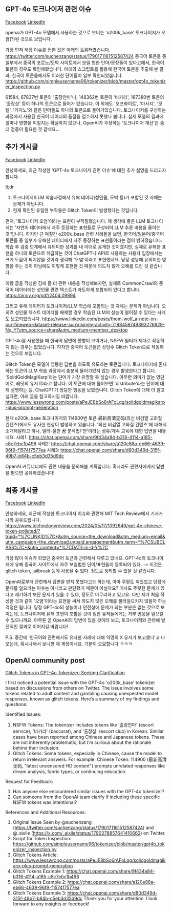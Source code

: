 ## GPT-4o 토크나이저 관련 이슈
[Facebook](https://www.facebook.com/photo/?fbid=7545882718799923&set=gm.2296595720681473&idorvanity=255834461424286)
[LinkedIn](https://www.linkedin.com/posts/byeongheon-lee-2b83aa222_gpt-4o-%ED%86%A0%ED%81%AC%EB%82%98%EC%9D%B4%EC%A0%80-%EA%B4%80%EB%A0%A8-%EC%9D%B4%EC%8A%88-%EA%B4%80%EB%A0%A8%ED%95%B4%EC%84%9C-20240515%EC%97%90-%EC%B6%94%EA%B0%80-%EA%B2%8C%EC%8B%9C%EA%B8%80%EC%9D%84-activity-7196049713240973312-uodO/?originalSubdomain=kr)

openai가 GPT-4o 모델에서 사용하는 것으로 보이는 'o200k_base' 토크나이저가 오염(?)된 것으로 보입니다.

가장 먼저 해당 이슈를 접한 것은 아래의 트위터였습니다.
https://twitter.com/suchenzang/status/1790171161512587424
중국어 토큰들 중 일부에서 중국의 포르노/도박 사이트에서 보일 법한 단어/문장들이 있다고해서, 한국어 토큰의 경우도 확인해봤습니다.
아래의 스크립트를 활용해 한국어 토큰을 추출해 본 결과, 한국어 토큰들에서도 이러한 단어들이 일부 확인되었습니다. 
https://github.com/simpleusername96/tokenizer/blob/master/gpt4o_tokenizer_inspection.py

61584, 67837번 토큰의 '출장안마'나, 148362번 토큰의 '바카라', 167380번 토큰의 '출장샵' 등이 하나의 토큰으로 들어가 있습니다.
이 외에도 '오프화이트', '마사지', '모텔', '카지노'와 같은 단어들도 하나의 토큰으로 들어가있습니다.
토크나이저를 구성하는 과정에서 사용된 한국어 데이터의 품질을 검수하지 못했나 봅니다.
실제 모델의 결과에 얼마나 영향을 미칠지는 확실하지 않으나, OpenAI가 주장하는 '토크나이저 개선'은 좀 더 검증이 필요한 것 같네요... 

## 추가 게시글
[Facebook](https://www.facebook.com/groups/agikr/permalink/2297487383925640/)
[LinkedIn](https://www.linkedin.com/posts/byeongheon-lee-2b83aa222_%EC%95%88%EB%85%95%ED%95%98%EC%84%B8%EC%9A%94-%EC%B5%9C%EA%B7%BC-%EC%9E%91%EC%84%B1%ED%95%9C-gpt-4o-%ED%86%A0%ED%81%AC%EB%82%98%EC%9D%B4%EC%A0%80-%EA%B4%80%EB%A0%A8-%EC%9D%B4%EC%8A%88%EC%97%90-%EB%8C%80%ED%95%9C-%EC%B6%94%EA%B0%80-activity-7196509658142912512-yIk7?utm_source=share&utm_medium=member_desktop&rcm=ACoAADfxcywBkH2Mi2-YPZm7jSZERa3dQ2_DDEY)

안녕하세요, 최근 작성한 'GPT-4o 토크나이저 관련 이슈'에 대한 추가 설명을 드리고자 합니다.

tl;dr
1. 토크나이저/LLM 학습과정에서 유해 데이터(성인물, 도박 등)가 포함된 것 자체는 문제가 아닙니다.
2. 현재 확인된 유일한 부작용은 Glitch Token이 발생했다는 것입니다.

먼저, '토크나이저 오염'이라는 표현이 부적절했습니다. 
제 생각에 좋은 LLM 토크나이저는 '자연어 데이터에서 자주 등장하는 표현들로 구성되어 LLM 추론 비용을 줄이는 것'입니다. 
하지만 근 며칠간 o200k_base 관련 사례들을 보면, 한국어/일본어/중국어 토큰들 중 일부가 유해한 데이터에서 자주 등장하는 표현들이라는 점이 밝혀졌습니다.
학습 후 검증 단계에서 유의미한 성과를 내 이대로 공개한 것이겠지만, 실제로 유해한 표현을 하나의 토큰으로 취급하는 것이 ChatGPT나 API로 사용하는 사용자 입장에서는 크게 도움이 되지않을 것이라 생각해 '오염'이라고 표현했네요. 당장 성능에 유의미한 영향을 주는 것이 아님에도 이렇게 표현한 것 때문에 의도치 않게 오해를 드린 것 같습니다.

이왕 글을 작성한 김에 좀 더 관련 내용을 작성해보자면, 실제로 CommonCrawl의 중국어 데이터에는 성인물 관련 텍스트가 과도하게 포함되어 있다고 합니다.
https://arxiv.org/pdf/2404.09894

그리고 유해 데이터가 토크나이저/LLM 학습에 포함되는 것 자체는 문제가 아닙니다. 오히려 성인물 텍스트 데이터를 배제할 경우 학습된 LLM의 성능이 떨어질 수 있다는 사례도 보고되었습니다.
https://www.linkedin.com/posts/thom-wolf_a-note-on-our-fineweb-dataset-release-surprisingly-activity-7188459749393276929-Nq_Y?utm_source=share&utm_medium=member_desktop

GPT-4o를 사용했을 때 한국어 답변에 편향이 보이거나, NSFW 필터가 제대로 작동하지 않는 경우는 없었습니다. 하지만 중국어 토큰들은 상당수 Glitch Token으로 작동하는 것으로 보입니다.

Glitch Token은 모델이 엉뚱한 답변을 하도록 유도하는 토큰입니다. 토크나이저에 존재하는 토큰이 LLM 학습 과정에서 충분히 들어가있지 않는 경우 발생한다고 합니다. 'SolidGoldMagiKarp'라는 단어가 가장 유명할 듯 싶습니다. 아무런 의미가 없는 영단어로, 레딧의 유저 ID라고 합니다. 이 토큰에 대해 물어보면 'distribute'라는 단어에 대해 설명하는 등, ChatGPT가 엉뚱한 행동을 보였습니다. Glitch Token에 대해 더 알고 싶다면, 아래 글을 참고하시길 바랍니다. 
https://www.lesswrong.com/posts/aPeJE8bSo6rAFoLqg/solidgoldmagikarp-plus-prompt-generation

현재 o200k_base 토크나이저의 114900번 토큰 最新高清无码(최신 비검열 고화질 컨텐츠)에서도 유사한 현상이 발생하고 있습니다. '최신 비검열 고화질 컨텐츠'에 대해서 소개해달라고 하니, 밀러-울만 꿈 분석법/'얀'이라는 섬유/계속 교육에 대한 답변을 내놓네요.
사례1: https://chat.openai.com/share/9f434a84-b316-4114-a185-c8c7ebc1b496
사례2: https://chat.openai.com/share/a120e88a-eb66-4639-96f9-f1574f7577ea
사례3: https://chat.openai.com/share/d80d349d-315f-49b7-b84b-c5eb3d35d9dc

OpenAI 커뮤니티에도 관련 내용을 문의해볼 계획입니다. 혹시라도 관련자에게서 답변을 받으면 공유하겠습니다!

## 최종 게시글
[Facebook](https://www.facebook.com/share/p/18fpJJ6xQi/)
[LinkedIn](https://www.linkedin.com/posts/byeongheon-lee-2b83aa222_%EC%95%88%EB%85%95%ED%95%98%EC%84%B8%EC%9A%94-%EC%B5%9C%EA%B7%BC%EC%97%90-%EC%9E%91%EC%84%B1%ED%95%9C-%ED%86%A0%ED%81%AC%EB%82%98%EC%9D%B4%EC%A0%80-%EC%9D%B4%EC%8A%88%EC%99%80-%EA%B4%80%EB%A0%A8%ED%95%B4-mit-tech-review%EC%97%90%EC%84%9C-activity-7198322748329189376-A4Bz?utm_source=share&utm_medium=member_desktop&rcm=ACoAADfxcywBkH2Mi2-YPZm7jSZERa3dQ2_DDEY)

안녕하세요, 최근에 작성한 토크나이저 이슈와 관련해 MIT Tech Review에서 기사가 나와 공유드립니다.
https://www.technologyreview.com/2024/05/17/1092649/gpt-4o-chinese-token-polluted/?truid=*%7CLINKID%7C*&utm_source=the_download&utm_medium=email&utm_campaign=the_download.unpaid.engagement&utm_term=*%7CSUBCLASS%7C*&utm_content=*%7CDATE:m-d-Y%7C

가장 많이 이슈가 되었던 중국어 토큰과 관련해서 다루고 있네요. 
GPT-4o의 토크나이저에 유해 중국어 사이트에서 자주 보일법한 단어/표현들이 등록되어 있다.
-> 이것은 glitch token, jailbreak 등에 사용될 수 있다.
정도로 정리할 수 있을 것 같습니다.

OpenAI로부터 관련해서 답변을 받지 못했다고는 하는데, 아마 주말도 껴있었고 당장에 문제를 일으키는 이슈는 아니라고 판단했기 때문이 아닐까요? 기사도 뚜렷한 문제가 있다고 제기하기 보단 문제가 있을 수 있다, 정도로 마무리하고 있고요. 다만 제가 처음 작성한 것과 같이 '오염'이라는 표현을 써서 의도치 않은 오해를 불러일으키지 않을까 하는 걱정은 됩니다. 당장 GPT-4o의 성능이나 안전성에 문제가 되는 부분은 없는 것으로 보이는데, 토크나이저에 유해 표현이 포함된 것이 일반 유저들에게는 거부 반응을 일으킬 수 있으니까요. 
아무튼 곧 OpenAI의 답변이 있을 것이라 보고, 토크나이저와 관련해 발전적인 결과로 이어지길 바랍니다!

P.S. 중간에 '한국어와 관련해서도 유사한 사례에 대해 익명의 X 유저가 보고했다'고 나오는데, 혹시나해서 보니깐 제 계정이네요. 기분이 오묘합니다 ㅋㅋㅋ   

## OpenAI community post
[Glitch Tokens in GPT-4o Tokenizer: Seeking Clarification](https://community.openai.com/t/glitch-tokens-in-gpt-4o-seeking-clarification/766137)

I first noticed a potential issue with the GPT-4o 'o200k_base' tokenizer based on discussions from others on Twitter. The issue involves some tokens related to adult content and gambling causing unexpected model responses, known as glitch tokens. Here’s a summary of my findings and questions:

Identified Issues:

1. NSFW Tokens: The tokenizer includes tokens like '출장안마' (escort service), '바카라' (baccarat), and '출장샵' (escort club) in Korean. Similar cases have been reported among Chinese and Japanese tokens. These are not inherently problematic, but I’m curious about the rationale behind their inclusion.
2. Glitch Tokens: Some tokens, especially in Chinese, cause the model to return irrelevant answers. For example:
Chinese Token: 114900 (最新高清无码, "latest uncensored HD content") prompts unrelated responses like dream analysis, fabric types, or continuing education.

Request for Feedback:

1. Has anyone else encountered similar issues with the GPT-4o tokenizer?
2. Can someone from the OpenAI team clarify if including these specific NSFW tokens was intentional?

References and Additional Resources:
1. Original Issue Seen by @suchenzang (https://twitter.com/suchenzang/status/1790171161512587424) and @_aixile (https://x.com/_aixile/status/1790278857641410662) on Twitter.
2. Script for Token Inspection: https://github.com/simpleusername96/tokenizer/blob/master/gpt4o_tokenizer_inspection.py
3. Glitch Tokens Article: https://www.lesswrong.com/posts/aPeJE8bSo6rAFoLqg/solidgoldmagikarp-plus-prompt-generation
4. Glitch Tokens Example 1: https://chat.openai.com/share/9f434a84-b316-4114-a185-c8c7ebc1b496
5. Glitch Tokens Example 2: https://chat.openai.com/share/a120e88a-eb66-4639-96f9-f1574f7577ea
6. Glitch Tokens Example 3: https://chat.openai.com/share/d80d349d-315f-49b7-b84b-c5eb3d35d9dc
Thank you for your attention. I look forward to any insights or feedback!


